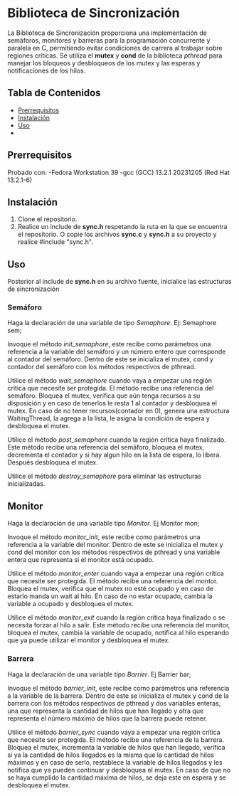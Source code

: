 # Biblioteca de Sincronización
La Biblioteca de Sincronización proporciona una implementación de semáforos, monitores y barreras para la programación concurrente y paralela en C, permitiendo evitar condiciones de carrera al trabajar sobre regiones críticas. Se utiliza el **mutex** y **cond** de la biblioteca *pthread* para manejar los bloqueos y desbloqueos de los mutex y las esperas y notificaciones de los hilos.

## Tabla de Contenidos
- [Prerrequisitos](#prerrequisitos)
- [Instalación](#instalación)
- [Uso](#uso)
- 
## Prerrequisitos
Probado con:
-Fedora Workstation 39
-gcc (GCC) 13.2.1 20231205 (Red Hat 13.2.1-6)

## Instalación
1. Clone el repositorio.
2. Realice un include de **sync.h** respetando la ruta en la que se encuentra el repositorio. O copie los archivos **sync.c** y **sync.h** a su proyecto y realice #include "sync.h".

## Uso
Posterior al include de **sync.h** en su archivo fuente, inicialice las estructuras de sincronización
### Semáforo
Haga la declaración de una variable de tipo *Semaphore*. Ej:  Semaphore sem;

Invoque el método *init_semaphore*, este recibe como parámetros una referencia a la variable del semáforo y un número entero que corresponde al contador del semáforo.
Dentro de este se inicializa el mutex, cond y contador del semáforo con los métodos respectivos de pthread.

Utilice el método *wait_semaphore* cuando vaya a empezar una región crítica que necesite ser protegida. El método recibe una referencia del semáforo. Bloquea el mutex, verifica que aún tenga recursos a su disposición y en caso de tenerlos le resta 1 al contador y desbloquea el mutex. En caso de no tener recursos(contador en 0), genera una estructura WaitingThread, la agrega a la lista, le asigna la condición de espera y desbloquea el mutex.

Utilice el método *post_semaphore* cuando la región crítica haya finalizado. Este método recibe una referencia del semáforo, bloquea el mutex, decrementa el contador y si hay algun hilo en la lista de espera, lo libera. Después desbloquea el mutex.

Utilice el método *destroy_semaphore* para eliminar las estructuras inicializadas.

## Monitor
Haga la declaración de una variable tipo *Monitor*. Ej Monitor mon;

Invoque el método *monitor_init*, este recibe como parámetros una referencia a la variable del monitor.
Dentro de este se inicializa el mutex y cond del monitor con los métodos respectivos de pthread y una variable entera que representa si el monitor está ocupado.

Utilice el método *monitor_enter* cuando vaya a empezar una región crítica que necesite ser protegida. El método recibe una referencia del montor. Bloquea el mutex, verifica que el mutex no esté ocupado y en caso de estarlo manda un wait al hilo. En caso de no estar ocupado, cambia la variable a ocupado y desbloquea el mutex.

Utilice el método *monitor_exit* cuando la región crítica haya finalizado o se necesita forzar al hilo a salir. Este método recibe una referencia del monitor, bloquea el mutex, cambia la variable de ocupado, notifica al hilo esperando que ya puede utilizar el monitor y desbloquea el mutex.

### Barrera
Haga la declaración de una variable tipo *Barrier*. Ej Barrier bar;

Invoque el método *barrier_init*, este recibe como parámetros una referencia a la variable de la barrera.
Dentro de este se inicializa el mutex y cond de la barrera con los métodos respectivos de pthread y dos variables enteras, una que representa la cantidad de hilos que han llegado y otra que representa el número máximo de hilos que la barrera puede retener.

Utilice el método *barrier_sync* cuando vaya a empezar una región crítica que necesite ser protegida. El método recibe una referencia de la barrera. Bloquea el mutex, incrementa la variable de hilos que han llegado, verifica si ya la cantidad de hilos llegados es la misma que la cantidad de hilos máximos y en caso de serlo, restablece la variable de hilos llegados y les notifica que ya pueden continuar y desbloquea el mutex. En caso de que no se haya cumplido la cantidad máxima de hilos, se deja este en espera y se desbloquea el mutex.
